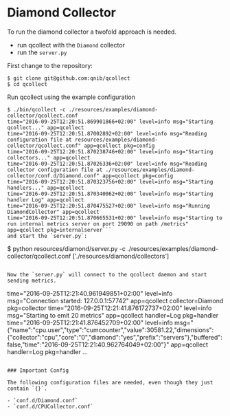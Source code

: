 # Diamond Collector

To run the diamond collector a twofold approach is needed.

- run qcollect with the `Diamond` collector
- run the `server.py`

First change to the repository:

```
$ git clone git@github.com:qnib/qcollect
$ cd qcollect
```

Run qcollect using the example configuration

```
$ ./bin/qcollect -c ./resources/examples/diamond-collector/qcollect.conf
time="2016-09-25T12:20:51.869901866+02:00" level=info msg="Starting qcollect..." app=qcollect
time="2016-09-25T12:20:51.87002892+02:00" level=info msg="Reading configuration file at resources/examples/diamond-collector/qcollect.conf" app=qcollect pkg=config
time="2016-09-25T12:20:51.870238746+02:00" level=info msg="Starting collectors..." app=qcollect
time="2016-09-25T12:20:51.87026336+02:00" level=info msg="Reading collector configuration file at ./resources/examples/diamond-collector/conf.d/Diamond.conf" app=qcollect pkg=config
time="2016-09-25T12:20:51.870323756+02:00" level=info msg="Starting handlers..." app=qcollect
time="2016-09-25T12:20:51.870340062+02:00" level=info msg="Starting handler Log" app=qcollect
time="2016-09-25T12:20:51.870475527+02:00" level=info msg="Running DiamondCollector" app=qcollect
time="2016-09-25T12:20:51.870665531+02:00" level=info msg="Starting to run internal metrics server on port 29090 on path /metrics" app=qcollect pkg=internalserver```
and start the `server.py`:

```
$ python resources/diamond/server.py -c ./resources/examples/diamond-collector/qcollect.conf
['./resources/diamond/collectors']
```

Now the `server.py` will connect to the qcollect daemon and start sending metrics.

```
time="2016-09-25T12:21:40.961949851+02:00" level=info msg="Connection started: 127.0.0.1:57742" app=qcollect collector=Diamond pkg=collector
time="2016-09-25T12:21:41.876172737+02:00" level=info msg="Starting to emit 20 metrics" app=qcollect handler=Log pkg=handler
time="2016-09-25T12:21:41.876452709+02:00" level=info msg="{\"name\":\"cpu.user\",\"type\":\"cumcounter\",\"value\":30581.22,\"dimensions\":{\"collector\":\"cpu\",\"core\":\"0\",\"diamond\":\"yes\",\"prefix\":\"servers\"},\"buffered\":false,\"time\":\"2016-09-25T12:21:40.962764049+02:00\"}" app=qcollect handler=Log pkg=handler
...
```

### Important Config

The following configuration files are needed, even though they just contain `{}`.

- `conf.d/Diamond.conf`
- `conf.d/CPUCollector.conf`
